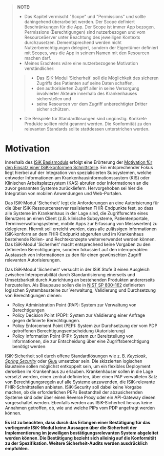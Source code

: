 > **NOTE:**
> * Das Kapitel vermischt "Scope" und "Permissions" und sollte dahingehend überarbeitet werden. Der Scope definiert Beschränkungen für die App. Der Scope ist immer App bezogen. Permissions (Berechtigungen) sind nutzerbezogen und vom ResourceServer unter Beachtung des jeweiligen Kontexts durchzusetzen. Dementsprechend werden nicht Nutzerberechtigungen delegiert, sondern der Eigentümer definiert mit Scopes, was die App in seinem Namen mit den Resourcen machen darf.
> * Meines Erachtens wäre eine nutzerbezogene Motivation verständlicher:
>> * Das ISiK-Modul 'Sicherheit' soll die Möglichkeit des sicheren Zugriffs des Patienten auf seine Daten schaffen,
>> * den authorisierten Zugriff aller in seine Versorgung involvierter Akteure innerhalb des Krankenhauses sicherstellen und
>> * seine Resourcen vor dem Zugriff unberechtigter Dritter sicher schützen.
> * Die Beispiele für Standardlösungen sind ungünstig. Konkrete Produkte sollten nicht geannnt werden. Die Konformität zu den relevanten Standards sollte stattdessen unterstrichen werden.
# Motivation

Innerhalb des [ISiK Basismoduls](https://simplifier.net/guide/implementierungsleitfadenisik-basismodul/ImplementationGuide-markdown-Einfuehrung?version=current) erfolgt eine Erörterung der [Motivation für den Einsatz einer ISiK-konformen Schnittstelle](https://simplifier.net/guide/implementierungsleitfadenisik-basismodul/ImplementationGuide-markdown-Motivation?version=current). Ein entsprechender Fokus liegt hierbei auf der Integration von spezialisierten Subsystemen, welche entweder Informationen am Krankenhausinformationssystem (KIS) oder Klinischen Arbeitsplatzsystem (KAS) abrufen oder Informationen an die zuvor genannten Systeme zurückliefern. Hervorgehoben sei hier die Integration von mobilen Anwendungen und Web-Portalen. 

Das ISiK-Modul 'Sicherheit' legt die Anforderungen an eine Autorisierung für die über ISiK-Ressourcenserver realisierten FHIR-Endpunkte fest, so dass alle Systeme im Krankenhaus in der Lage sind, die Zugriffsrechte eines Benutzers an einen Client (z.B. klinische Subsysteme, Patientenportale, Terminverwaltungsysteme, mobile Apps zur Erfassung von Messwerten) zu delegieren. Hiermit soll erreicht werden, dass alle zulässigen Informationen ISiK-konform an dem FHIR-Endpunkt abgerufen und im Krankenhaus bestehende Rollen- und Rechtekonzepte weiterverwendet werden können. Das ISiK-Modul 'Sicherheit' macht entsprechend keine Vorgaben zu den definierten Berechtigungen, sondern fokussiert auf den interoperablen Austausch von Informationen zu den für einen gewünschten Zugriff relevanten Autorisierungen.  

Das ISiK-Modul 'Sicherheit' versucht in der ISiK Stufe 3 einen Ausgleich zwischen Interoperabilität durch Standardisierung einerseits und Umsetzbarkeit durch Ausrichtung an bestehenden Produkten andererseits herzustellen. Als Blaupause sollen die in [NIST SP 800-162](https://nvlpubs.nist.gov/nistpubs/SpecialPublications/NIST.SP.800-162.pdf) definierten logischen Systembausteine zur Verwaltung, Validierung und Durchsetzung von Berechtigungen dienen:

* Policy Administration Point (PAP): System zur Verwaltung von Berechtigungen
* Policy Decision Point (PDP): System zur Validierung einer Anfrage gegen definierte Berechtigungen.
* Policy Enforcement Point (PEP): System zur Durchsetzung der vom PDP getroffenen Berechtigungsentscheidung (Autorisierung)
* Policy Information Point (PIP): System zur Bereitstellung von Informationen, die zur Entscheidung über eine Zugriffsberechtigung benötigt werden

ISiK-Sicherheit soll durch offene Standardlösungen wie z. B. [_Keycloak_](https://www.keycloak.org/), [_Spring Security_](https://docs.spring.io/spring-security/reference/servlet/oauth2/index.html) oder [_Gluu_](https://gluu.org/) umsetzbar sein. Die skizzierten logischen Bausteine sollen möglichst entkoppelt sein, um ein flexibles Deployment derselben im Krankenhaus zu erlauben. Krankenhäuser sollen in die Lage versetzt werden, einen zentral definierten, über einen PAP verwalteten Satz von Berechtigungsregeln auf alle Systeme anzuwenden, die ISiK-relevante FHIR-Schnittstellen anbieten. ISiK-Security soll dabei keine Vorgabe machen, ob die erforderlichen PEPs Bestandteil der abzusichernden Systeme sind oder über einen Reverse Proxy oder ein API-Gateway diesen vorgeschaltet werden. Ebenfalls werden aus ISiK-Sicherheit heraus keine Annahmen getroffen, ob, wie und welche PIPs vom PDP angefragt werden können.

**Es ist zu beachten, dass durch das Erlangen einer Bestätigung für das vorliegende ISiK-Modul keine Aussagen über die Sicherheit der Implementierung im jeweiligen bestätigungsrelevanten System abgeleitet werden können. Die Bestätigung bezieht sich alleinig auf die Konformität zu der Spezifikation. Weitere Sicherheit-Audits werden ausdrücklich empfohlen.**
